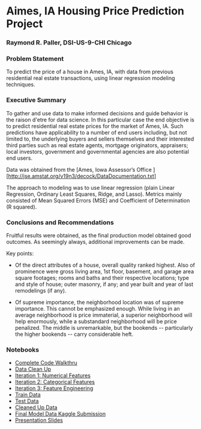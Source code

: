 # Aimes, IA Housing Price Prediction Project

### Raymond R. Paller,  DSI-US-9-CHI Chicago


### Problem Statement

To predict the price of a house in Ames, IA, with data from previous residential real estate transactions,  using linear regression modeling techniques.


### Executive Summary

To gather and use data to make informed decisions and guide behavior is the raison d'etre for data science.  In this particular case the end objective is to predict residential real estate prices for the market of Ames, IA.  Such predictions have applicability to a number of end users including, but not limited to, the underlying buyers and sellers themselves and their interested third parties such as real estate agents, mortgage originators, appraisers;  local investors, government and governmental agencies are also potential end users.


Data was obtained from the [Ames, Iowa Assessor’s Office ][http://jse.amstat.org/v19n3/decock/DataDocumentation.txt]


The approach to modeling was to use linear regression (plain Linear Regression, Ordinary Least Squares, Ridge, and Lasso).
Metrics mainly consisted of Mean Squared Errors (MSE) and Coefficient of Determination (R squared).


### Conclusions and Recommendations

Fruitful results were obtained, as the final production model obtained good outcomes.   As seemingly always, additional improvements can be made.

Key points:

* Of the direct attributes of a house, overall quality ranked highest.  Also of prominence were gross living area, 1st
floor, basement, and garage area square footages;  rooms and baths and their respective locations;  type and style of house;     outer masonry, if any;  and year built and year of last remodelings (if any).

* Of supreme importance, the neighborhood location was of supreme importance.  This cannot be emphasized enough.  While living
in an average neighborhood is price immaterial, a superior neighborhood will help enormously,  while a substandard neighborhood
will be price penalized.  The middle is unremarkable, but the bookends -- particularly the higher bookends -- carry considerable heft.


### Notebooks

* [Complete Code Walkthru](code/complete_code_walkthru.ipynb)
* [Data Clean Up](code/data_clean_up.ipynb)
* [Iteration 1:  Numerical Features](code/iter_1.ipynb)
* [Iteration 2:  Categorical Features](code/iter_2.ipynb)
* [Iteration 3:  Feature Engineering](code/iter_3.ipynb)
* [Train Data](datasets/train.csv)
* [Test Data](datasets/test.csv)
* [Cleaned Up Data](datasets/cleaned_up_data.csv)
* [Final Model Data Kaggle Submission](datasets/iter_3_submission.csv)
* [Presentation Slides](campaign_to_predict_prices.pdf)
